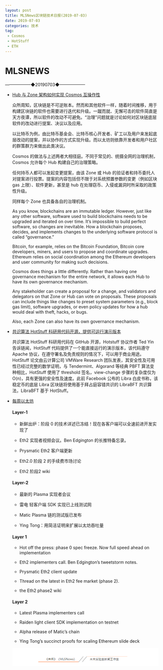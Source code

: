 ```yaml
---
layout: post
title: MLSNews区块链技术日报(2019-07-03)
date: 2019-07-03 
categories: 技术
tag:  
 - Cosmos
 - HotStuff
 - ETH
--- 
```

# ​MLSNEWS

——————◆20190703◆——————
* [Hub 与 Zone 架构如何实现 Cosmos 互操作性](https://www.preethikasireddy.com/posts/how-does-cosmos-work-part2)

  众所周知，区块链是不可逆账本。然而和其他软件一样，随着时间推移，用于构建区块链的软件也需要进行迭代和升级。一蹴而就、无懈可击的软件简直是天方夜谭，所以软件的改动不可避免。“治理”问题就是讨论如何对区块链底层软件的改动进行提案、决议以及应用。

  以比特币为例，由比特币基金会、比特币核心开发者、矿工以及用户来发起底层改动的提案，并以协作的方式实现升级。而以太坊则依靠开发者和用户社区的群策群力来做出此类决议。

  Cosmos 的做法与上述两者大相径庭。不同于常见的、统摄全网的治理机制，Cosmos 允许每个 Hub 构建自己的治理策略。

  任何持币人都可以发起变更提案，由该 Zone 或 Hub 的验证者和持币委托人对提案进行投票。提案的内容包括但不限于对系统预置参数的变更（例如区块 gas 上限）、软件更新，甚至是 hub 在处理窃币、入侵或漏洞时所采取的政策性升级。

  同样每个 Zone 也具备各自的治理机制。

  As you know, blockchains are an immutable ledger. However, just like any other software, software used to build blockchains needs to be upgraded and iterated on over time. It’s impossible to build perfect software, so changes are inevitable. How a blockchain proposes, decides, and implements changes to the underlying software protocol is called “governance.”

  Bitcoin, for example, relies on the Bitcoin Foundation, Bitcoin core developers, miners, and users to propose and coordinate upgrades. Ethereum relies on social coordination among the Ethereum developers and user community for making such decisions.

  Cosmos does things a little differently. Rather than having one governance mechanism for the entire network, it allows each Hub to have its own governance mechanism.

  Any stakeholder can create a proposal for a change, and validators and delegators on that Zone or Hub can vote on proposals. These proposals can include things like changes to preset system parameters (e.g., block gas limit), software upgrades, or even policy updates for how a hub would deal with theft, hacks, or bugs.

  Also, each Zone can also have its own governance mechanism.
* [共识算法 HotStuff 科研用代码开源，提供可运行演示版本](https://github.com/hot-stuff/libhotstuff)

  共识算法 HotStuff 科研用代码在 GitHub 开源，Hotstuff 协议作者 Ted Yin 告诉链闻，HotStuff 代码提供了一个能直接运行的演示版本，该代码遵守 Apache 协议，在遵守署名及免责规则的情况下，可以用于商业用途。HotStuff 论文由云计算公司 VMWare Research 团队发表，其安全性及可用性已经过完整的数学证明，与 Tendermint、Algorand 等经典 PBFT 算法变种相比，HotStuff 使用了 threshold 签名，view-change 步骤的复杂度仅为 O(n)，具有更强的安全性及速度。此前 Facebook 公布的 Libra 白皮书称，该稳定币的底层 Libra 区块链将使用基于拜占庭容错共识的 LibraBFT 共识算法，LibraBFT 基于 HotStuff。
* [每周以太坊](https://weekinethereumnews.com/)

  #### Layer-1

  * 新鲜出炉：阶段 0 的技术详述已冻结！现在各客户端可以全速前进开发实现了
  
  * Eth2 实现者视频会议。Ben Edgington 的长推特备忘录。

  * Prysmatic Eth2 客户端更新
 
  * Eth2.0 阶段 2 的手续费市场讨论

  * Eth2 阶段2 wiki

  #### Layer-2

  * 最新的 Plasma 实现者会议

  * 雷电 轻客户端 SDK 实现已上线测试网

  * Matic Plasma 链的测试版已发布

  * Ying Tong：用简洁证明来扩展以太坊吞吐量

  #### Layer 1

  * Hot off the press: phase 0 spec freeze. Now full speed ahead on implementation

  * Eth2 implementers call. Ben Edgington’s tweetstorm notes.
  
  * Prysmatic Eth2 client update

  * Thread on the latest in Eth2 fee market (phase 2).
  
  * the Eth2 phase2 wiki
  
  #### Layer 2

  * Latest Plasma implementers call

  * Raiden light client SDK implementation on testnet

  * Alpha release of Matic’s chain

  * Ying Tong’s succinct proofs for scaling Ethereum slide deck

  ![](/image/footlogo.png)